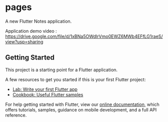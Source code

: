 # pages

A new Flutter Notes application.

Application demo video : https://drive.google.com/file/d/1xBNa5OWdIrVmo0EWZ6MWb4EFfLG1raeS/view?usp=sharing


## Getting Started

This project is a starting point for a Flutter application.

A few resources to get you started if this is your first Flutter project:

- [Lab: Write your first Flutter app](https://flutter.dev/docs/get-started/codelab)
- [Cookbook: Useful Flutter samples](https://flutter.dev/docs/cookbook)

For help getting started with Flutter, view our
[online documentation](https://flutter.dev/docs), which offers tutorials,
samples, guidance on mobile development, and a full API reference.
